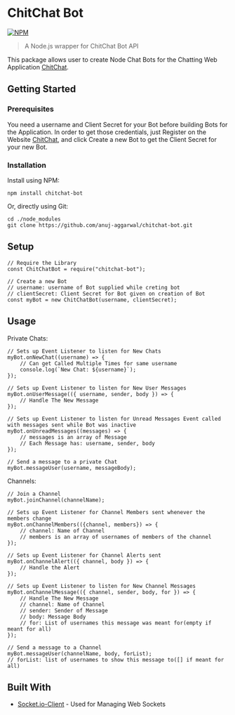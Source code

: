 # ChitChat Bot

[![NPM](https://nodei.co/npm/chitchat-bot.png?downloads=true&downloadRank=true&stars=true)](https://nodei.co/npm/chitchat-bot/)

> A Node.js wrapper for ChitChat Bot API

This package allows user to create Node Chat Bots for the Chatting Web Application [ChitChat](https://chit-chat-node.herokuapp.com).

## Getting Started

### Prerequisites

You need a username and Client Secret for your Bot before building Bots for the Application.
In order to get those credentials, just Register on the Website [ChitChat](https://chit-chat-node.herokuapp.com), and click Create a new Bot to get the Client Secret for your new Bot.

### Installation

Install using NPM:
```
npm install chitchat-bot
```

Or, directly using Git:
```
cd ./node_modules
git clone https://github.com/anuj-aggarwal/chitchat-bot.git
```

## Setup

```
// Require the Library
const ChitChatBot = require("chitchat-bot");

// Create a new Bot
// username: username of Bot supplied while creting bot
// clientSecret: Client Secret for Bot given on creation of Bot
const myBot = new ChitChatBot(username, clientSecret);
```

## Usage

Private Chats:
```
// Sets up Event Listener to listen for New Chats
myBot.onNewChat((username) => {
    // Can get Called Multiple Times for same username
    console.log(`New Chat: ${username}`);
});

// Sets up Event Listener to listen for New User Messages
myBot.onUserMessage(({ username, sender, body }) => {
    // Handle The New Message
});

// Sets up Event Listener to listen for Unread Messages Event called with messages sent while Bot was inactive
myBot.onUnreadMessages((messages) => {
    // messages is an array of Message
    // Each Message has: username, sender, body
});

// Send a message to a private Chat
myBot.messageUser(username, messageBody);
```

Channels:
```
// Join a Channel
myBot.joinChannel(channelName);

// Sets up Event Listener for Channel Members sent whenever the members change
myBot.onChannelMembers(({channel, members}) => {
    // channel: Name of Channel
    // members is an array of usernames of members of the channel
});

// Sets up Event Listener for Channel Alerts sent
myBot.onChannelAlert(({ channel, body }) => {
    // Handle the Alert
});

// Sets up Event Listener to listen for New Channel Messages
myBot.onChannelMessage(({ channel, sender, body, for }) => {
    // Handle The New Message
    // channel: Name of Channel
    // sender: Sender of Message
    // body: Message Body
    // for: List of usernames this message was meant for(empty if meant for all)
});

// Send a message to a Channel
myBot.messageUser(channelName, body, forList);
// forList: list of usernames to show this message to([] if meant for all)
```

## Built With

* [Socket.io-Client](https://socket.io/) - Used for Managing Web Sockets